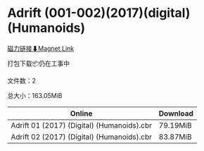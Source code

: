 # Adrift (001-002)(2017)(digital)(Humanoids)

[磁力链接⬇Magnet Link](magnet:?xt=urn:btih:ac47b7c8e339cca92adf12bee43846fe7fc11a3a&dn=Adrift%20%28001-002%29%282017%29%28digital%29%28Humanoids%29)

打包下载📦仍在工事中

文件数：2

总大小：163.05MiB

Online | Download
--- | ---
Adrift 01 (2017) (Digital) (Humanoids).cbr | 79.19MiB
Adrift 02 (2017) (Digital) (Humanoids).cbr | 83.87MiB